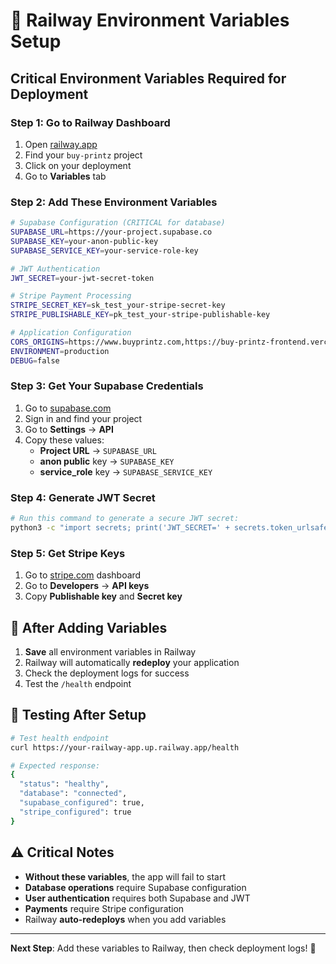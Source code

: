 # 🚀 Railway Environment Variables Setup

## Critical Environment Variables Required for Deployment

### **Step 1: Go to Railway Dashboard**
1. Open [railway.app](https://railway.app)
2. Find your `buy-printz` project
3. Click on your deployment
4. Go to **Variables** tab

### **Step 2: Add These Environment Variables**

```bash
# Supabase Configuration (CRITICAL for database)
SUPABASE_URL=https://your-project.supabase.co
SUPABASE_KEY=your-anon-public-key
SUPABASE_SERVICE_KEY=your-service-role-key

# JWT Authentication
JWT_SECRET=your-jwt-secret-token

# Stripe Payment Processing
STRIPE_SECRET_KEY=sk_test_your-stripe-secret-key
STRIPE_PUBLISHABLE_KEY=pk_test_your-stripe-publishable-key

# Application Configuration
CORS_ORIGINS=https://www.buyprintz.com,https://buy-printz-frontend.vercel.app
ENVIRONMENT=production
DEBUG=false
```

### **Step 3: Get Your Supabase Credentials**

1. Go to [supabase.com](https://supabase.com)
2. Sign in and find your project
3. Go to **Settings** → **API**
4. Copy these values:
   - **Project URL** → `SUPABASE_URL`
   - **anon public** key → `SUPABASE_KEY`
   - **service_role** key → `SUPABASE_SERVICE_KEY`

### **Step 4: Generate JWT Secret**
```bash
# Run this command to generate a secure JWT secret:
python3 -c "import secrets; print('JWT_SECRET=' + secrets.token_urlsafe(32))"
```

### **Step 5: Get Stripe Keys**
1. Go to [stripe.com](https://stripe.com) dashboard
2. Go to **Developers** → **API keys**
3. Copy **Publishable key** and **Secret key**

## 🔄 **After Adding Variables**

1. **Save** all environment variables in Railway
2. Railway will automatically **redeploy** your application
3. Check the deployment logs for success
4. Test the `/health` endpoint

## 🧪 **Testing After Setup**

```bash
# Test health endpoint
curl https://your-railway-app.up.railway.app/health

# Expected response:
{
  "status": "healthy",
  "database": "connected",
  "supabase_configured": true,
  "stripe_configured": true
}
```

## ⚠️ **Critical Notes**

- **Without these variables**, the app will fail to start
- **Database operations** require Supabase configuration
- **User authentication** requires both Supabase and JWT
- **Payments** require Stripe configuration
- Railway **auto-redeploys** when you add variables

---

**Next Step**: Add these variables to Railway, then check deployment logs! 🚀
